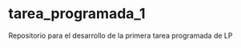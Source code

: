 tarea_programada_1
==================

Repositorio para el desarrollo de la primera tarea programada de LP